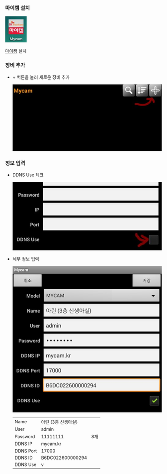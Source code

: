 ### 마이캠 설치
![mycam_icon](https://raw.githubusercontent.com/zzskm/mycam_setup/master/capture_001.JPG)
 
[마이캠](https://play.google.com/store/apps/details?id=com.fnsys.mprms.co_skb) 설치

### 장비 추가
* \+ 버튼을 눌러 새로운 장비 추가

   ![add new](https://raw.githubusercontent.com/zzskm/mycam_setup/master/capture_002.JPG)

### 정보 입력
* DDNS Use 체크

   ![check ddns](https://raw.githubusercontent.com/zzskm/mycam_setup/master/capture_003.JPG)

* 세부 정보 입력 

   ![details](https://raw.githubusercontent.com/zzskm/mycam_setup/master/capture_004.jpg)

   ||||
   |----------|-------------|------|
   |Name|아린 (3층 신생아실)||
   |User|admin||
   |Password|11111111| 8개|
   |DDNS IP|mycam.kr||
   |DDNS Port|17000||
   |DDNS ID|B6DC022600000294||
   |DDNS Use|v||:
